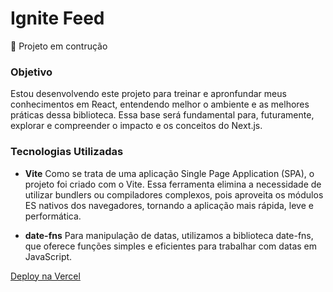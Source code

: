 # Ignite Feed

🚧 Projeto em contrução


### Objetivo

Estou desenvolvendo este projeto para treinar e apronfundar meus conhecimentos em React, entendendo melhor o ambiente e as melhores práticas dessa biblioteca. Essa base será fundamental para, futuramente, explorar e compreender o impacto e os conceitos do Next.js.


### Tecnologias Utilizadas

- **Vite**
Como se trata de uma aplicação Single Page Application (SPA), o projeto foi criado com o Vite. Essa ferramenta elimina a necessidade de utilizar bundlers ou compiladores complexos, pois aproveita os módulos ES nativos dos navegadores, tornando a aplicação mais rápida, leve e performática.

- **date-fns**
Para manipulação de datas, utilizamos a biblioteca date-fns, que oferece funções simples e eficientes para trabalhar com datas em JavaScript.


[Deploy na Vercel](https://ignite-feed-six-opal.vercel.app/)